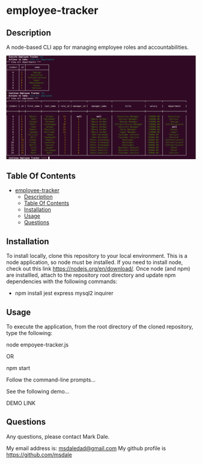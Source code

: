 # employee-tracker 

## Description

A node-based CLI app for managing employee roles and accountabilities.


![screenshot](./images/screen-sample.png)


## Table Of Contents

- [employee-tracker](#employee-tracker)
  - [Description](#description)
  - [Table Of Contents](#table-of-contents)
  - [Installation](#installation)
  - [Usage](#usage)
  - [Questions](#questions)

## Installation

To install locally, clone this repository to your local environment.  This is a node application, so node must be installed.  If you need to install node, check out this link  https://nodejs.org/en/download/.  Once node (and npm) are installled, attach to the repository root directory and update npm dependencies with the following commands:

* npm install jest express mysql2 inquirer

## Usage

To execute the application, from the root directory of the cloned repository, type the following:

node empoyee-tracker.js

OR

npm start

Follow the command-line prompts...

See the following demo...

DEMO LINK

## Questions

Any questions, please contact Mark Dale.

My email address is: msdaledad@gmail.com
My github profile is https://github.com/msdale